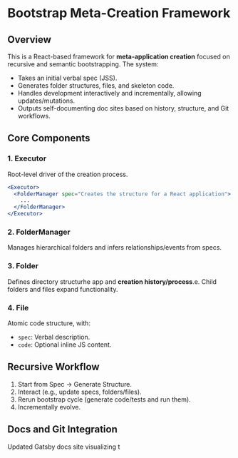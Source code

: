 # Bootstrap Meta-Creation Framework

## Overview
This is a React-based framework for **meta-application creation** focused on recursive and semantic bootstrapping. The system:
- Takes an initial verbal spec (JSS).
- Generates folder structures, files, and skeleton code.
- Handles development interactively and incrementally, allowing updates/mutations.
- Outputs self-documenting doc sites based on history, structure, and Git workflows.

## Core Components
### 1. Executor
Root-level driver of the creation process.

```jsx
<Executor>
  <FolderManager spec="Creates the structure for a React application">
    ...
  </FolderManager>
</Executor>
```

### 2. FolderManager
Manages hierarchical folders and infers relationships/events from specs.

### 3. Folder
Defines directory structurhe app and **creation history/process**.e. Child folders and files expand functionality.

### 4. File
Atomic code structure, with:
- `spec`: Verbal description.
- `code`: Optional inline JS content.

## Recursive Workflow
1. Start from Spec → Generate Structure.
2. Interact (e.g., update specs, folders/files).
3. Rerun bootstrap cycle (generate code/tests and run them).
4. Incrementally evolve.

## Docs and Git Integration
Updated Gatsby docs site visualizing t